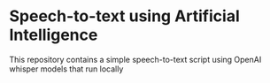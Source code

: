 # Speech-to-text using Artificial Intelligence

This repository contains a simple speech-to-text script using OpenAI whisper models that run locally
